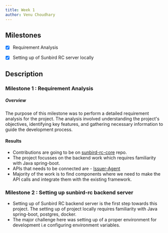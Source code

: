 ```yaml
---
title: Week 1
author: Venu Choudhary
---
```


## Milestones

- [x] Requirement Analysis
- [x] Setting up of Sunbird RC server locally


## Description

### Milestone 1 : Requirement Analysis
##### Overview
The purpose of this milestone was to perform a detailed requirement analysis for the project. The analysis involved understanding the project's objectives, identifying key features, and gathering necessary information to guide the development process.

#### Results
- Contributions are going to be on [sunbird-rc-core](https://github.com) repo.
- The project focusses on the backend work which requires familiarity with Java spring-boot.
- APIs that needs to be connected are - [Issuer-Agent](https://github.com/dhiway/issuer-agent)
- Majority of the work is to find components where we need to make the API calls and integrate them with the existing framework.


### Milestone 2 : Setting up sunbird-rc backend server

- Setting up of Sunbird RC backend server is the first step towards this project. The setting up of project locally requires familiarity with Java spring-boot, postgres, docker.
- The major challenge here was setting up of a proper environment for development i.e configuring environment variables.


